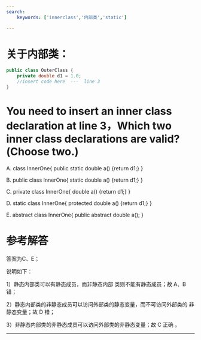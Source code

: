 ```yaml
---
search:
    keywords: ['innerclass','内部类','static']

---
```





# 关于内部类：

```java
public class OuterClass {
    private double d1 = 1.0;
    //insert code here  ---  line 3
}
```

# You need to insert an inner class declaration at line 3，Which two inner class declarations are valid?(Choose two.)

A. class InnerOne{ public static double a() {return d1;} }

B. public class InnerOne{ static double a() {return d1;} }

C. private class InnerOne{ double a() {return d1;} }

D. static class InnerOne{ protected double a() {return d1;} }

E. abstract class InnerOne{ public abstract double a(); }

# 参考解答

答案为C、E；

说明如下：

1）静态内部类可以有静态成员，而非静态内部类则不能有静态成员；故 A、B 错；

2）静态内部类的非静态成员可以访问外部类的静态变量，而不可访问外部类的非静态变量；故 D 错；

3）非静态内部类的非静态成员可以访问外部类的非静态变量；故 C 正确 。

---





